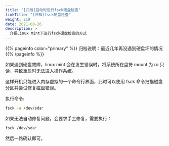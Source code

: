 ```yaml
---
title: "[归档]启动时进行fsck硬盘检查"
linkTitle: "[归档]fsck硬盘检查"
weight: 219
date: 2021-08-26
description: >
  介绍Linux Mint下进行fsck硬盘检查的方式
---
```


{{% pageinfo color="primary" %}}
归档说明：最近几年再没遇到硬盘坏的情况
{{% /pageinfo %}}

如果遇到硬盘故障，linux mint 会在发生错误时，将系统所在盘符 mount 为 ro 只读，导致重启时无法进入操作系统。

这样开机只能进入内存虚拟的一个命令行界面，此时可以使用 fsck 命令扫描磁盘分区并尝试修复磁盘错误。

执行命令:

```bash
fsck -a /dev/sda*
```

如果无法自动修复问题，会要求手工修复，需要执行：

```bash
fsck /dev/sda*
```

然后一路确认即可。

